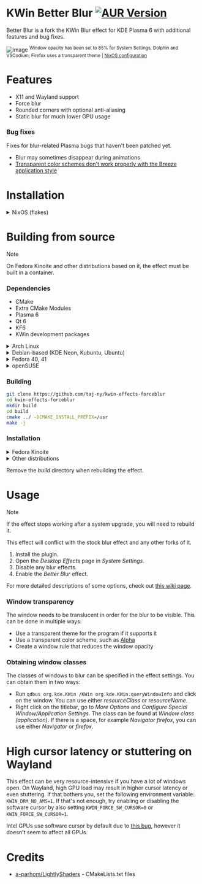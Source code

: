 # KWin Better Blur [![AUR Version](https://img.shields.io/aur/version/kwin-effects-forceblur)](https://aur.archlinux.org/packages/kwin-effects-forceblur)
Better Blur is a fork the KWin Blur effect for KDE Plasma 6 with additional features and bug fixes.

![image](https://github.com/taj-ny/kwin-effects-forceblur/assets/79316397/1078cf12-e6da-43c7-80b4-d90a8b0f3404)
<sup>Window opacity has been set to 85% for System Settings, Dolphin and VSCodium, Firefox uses a transparent theme | [NixOS configuration](https://github.com/taj-ny/nix-config)</sup>

# Features
- X11 and Wayland support
- Force blur
- Rounded corners with optional anti-aliasing
- Static blur for much lower GPU usage

### Bug fixes
Fixes for blur-related Plasma bugs that haven't been patched yet.

- Blur may sometimes disappear during animations
- [Transparent color schemes don't work properly with the Breeze application style](https://github.com/taj-ny/kwin-effects-forceblur/pull/38)

# Installation
<details>
  <summary>NixOS (flakes)</summary>
  <br>

  ``flake.nix``:
  ```nix
  {
    inputs = {
      nixpkgs.url = "github:nixos/nixpkgs/nixos-unstable";

      kwin-effects-forceblur = {
        url = "github:taj-ny/kwin-effects-forceblur";
        inputs.nixpkgs.follows = "nixpkgs";
      };
    };
  }
  ```

  ```nix
  { inputs, pkgs, ... }:

  {
    environment.systemPackages = [
      inputs.kwin-effects-forceblur.packages.${pkgs.system}.default
    ];
  }
  ```
</details>

# Building from source
> [!NOTE]
> On Fedora Kinoite and other distributions based on it, the effect must be built in a container.

### Dependencies
- CMake
- Extra CMake Modules
- Plasma 6
- Qt 6
- KF6
- KWin development packages

<details>
  <summary>Arch Linux</summary>
  <br>

  ```
  sudo pacman -S base-devel git extra-cmake-modules qt6-tools
  ```
</details>

<details>
  <summary>Debian-based (KDE Neon, Kubuntu, Ubuntu)</summary>
  <br>

  ```
  sudo apt install git cmake g++ extra-cmake-modules qt6-tools-dev kwin-dev libkf6configwidgets-dev gettext libkf6crash-dev libkf6globalaccel-dev libkf6kio-dev libkf6service-dev libkf6notifications-dev libkf6kcmutils-dev libkdecorations2-dev
  ```
</details>

<details>
  <summary>Fedora 40, 41</summary>
  <br>

  ```
  sudo dnf install git cmake extra-cmake-modules gcc-g++ kf6-kwindowsystem-devel plasma-workspace-devel libplasma-devel qt6-qtbase-private-devel qt6-qtbase-devel cmake kwin-devel extra-cmake-modules kwin-devel kf6-knotifications-devel kf6-kio-devel kf6-kcrash-devel kf6-ki18n-devel kf6-kguiaddons-devel libepoxy-devel kf6-kglobalaccel-devel kf6-kcmutils-devel kf6-kconfigwidgets-devel kf6-kdeclarative-devel kdecoration-devel kf6-kglobalaccel kf6-kdeclarative libplasma kf6-kio qt6-qtbase kf6-kguiaddons kf6-ki18n wayland-devel
  ```
</details>

<details>
  <summary>openSUSE</summary>
  <br>

  ```
  sudo zypper in git cmake-full gcc-c++ kf6-extra-cmake-modules kcoreaddons-devel kguiaddons-devel kconfigwidgets-devel kwindowsystem-devel ki18n-devel kiconthemes-devel kpackage-devel frameworkintegration-devel kcmutils-devel kirigami2-devel "cmake(KF6Config)" "cmake(KF6CoreAddons)" "cmake(KF6FrameworkIntegration)" "cmake(KF6GuiAddons)" "cmake(KF6I18n)" "cmake(KF6KCMUtils)" "cmake(KF6KirigamiPlatform)" "cmake(KF6WindowSystem)" "cmake(Qt6Core)" "cmake(Qt6DBus)" "cmake(Qt6Quick)" "cmake(Qt6Svg)" "cmake(Qt6Widgets)" "cmake(Qt6Xml)" "cmake(Qt6UiTools)" "cmake(KF6Crash)" "cmake(KF6GlobalAccel)" "cmake(KF6KIO)" "cmake(KF6Service)" "cmake(KF6Notifications)" libepoxy-devel kwin6-devel
  ```
</details>

### Building
```sh
git clone https://github.com/taj-ny/kwin-effects-forceblur
cd kwin-effects-forceblur
mkdir build
cd build
cmake ../ -DCMAKE_INSTALL_PREFIX=/usr
make -j
```

### Installation
<details>
  <summary>Fedora Kinoite</summary>
  <br>

  ```sh
  cpack -V -G RPM
  exit # exit the container
  sudo rpm-ostree install kwin-effects-forceblur/build/kwin-better-blur.rpm
  ```
</details>
<details>
  <summary>Other distributions</summary>
  <br>

  ```sh
  sudo make install
  ```
</details>

Remove the *build* directory when rebuilding the effect.

# Usage
> [!NOTE]
> If the effect stops working after a system upgrade, you will need to rebuild it.

This effect will conflict with the stock blur effect and any other forks of it.

1. Install the plugin.
2. Open the *Desktop Effects* page in *System Settings*.
3. Disable any blur effects.
4. Enable the *Better Blur* effect.

For more detailed descriptions of some options, check out [this wiki page](https://github.com/taj-ny/kwin-effects-forceblur/wiki/Configuration).

### Window transparency
The window needs to be translucent in order for the blur to be visible. This can be done in multiple ways:
- Use a transparent theme for the program if it supports it
- Use a transparent color scheme, such as [Alpha](https://store.kde.org/p/1972214)
- Create a window rule that reduces the window opacity

### Obtaining window classes
The classes of windows to blur can be specified in the effect settings. You can obtain them in two ways:
  - Run ``qdbus org.kde.KWin /KWin org.kde.KWin.queryWindowInfo`` and click on the window. You can use either *resourceClass* or *resourceName*.
  - Right click on the titlebar, go to *More Options* and *Configure Special Window/Application Settings*. The class can be found at *Window class (application)*. If there is a space, for example *Navigator firefox*, you can use either *Navigator* or *firefox*.

# High cursor latency or stuttering on Wayland
This effect can be very resource-intensive if you have a lot of windows open. On Wayland, high GPU load may result in higher cursor latency or even stuttering. If that bothers you, set the following environment variable: ``KWIN_DRM_NO_AMS=1``. If that's not enough, try enabling or disabling the software cursor by also setting ``KWIN_FORCE_SW_CURSOR=0`` or ``KWIN_FORCE_SW_CURSOR=1``.

Intel GPUs use software cursor by default due to [this bug](https://gitlab.freedesktop.org/drm/intel/-/issues/9571), however it doesn't seem to affect all GPUs.

# Credits
- [a-parhom/LightlyShaders](https://github.com/a-parhom/LightlyShaders) - CMakeLists.txt files
